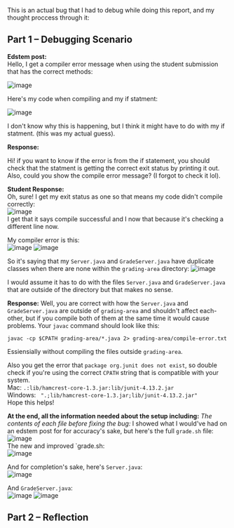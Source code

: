 This is an actual bug that I had to debug while doing this report, and my thought proccess through it: 

Part 1 – Debugging Scenario
---
**Edstem post:**    
Hello, I get a compiler error message when using the student submission that has the correct methods: 

![image](https://github.com/Passing-by-github/Lab-Report-5/assets/130006613/8b1d6740-c5ff-4790-839f-a7ce09d471b8)

Here's my code when compiling and my if statment: 

![image](https://github.com/Passing-by-github/Lab-Report-5/assets/130006613/2d6e261a-3350-40f7-8894-b8b6a8026105)

I don't know why this is happening, but I think it might have to do with my if statment. (this was my actual guess). 

**Response:**

Hi! if you want to know if the error is from the if statement, you should check that the statment is getting the correct exit status by printing it out. Also, could you show the compile error message? (I forgot to check it lol).   

**Student Response:**    
Oh, sure! I get my exit status as one so that means my code didn't compile correctly:   
![image](https://github.com/Passing-by-github/Lab-Report-5/assets/130006613/4edd6d37-8ebe-41ba-acb5-8ad359f1105e)    
I get that it says compile successful and I now that because it's checking a different line now. 

My compiler error is this:   
![image](https://github.com/Passing-by-github/Lab-Report-5/assets/130006613/0b4858f7-23ea-49fc-b89e-5c06399c4651)
![image](https://github.com/Passing-by-github/Lab-Report-5/assets/130006613/83463c03-1acf-4ae3-b3df-32372f13fb1b)


So it's saying that my `Server.java` and `GradeServer.java` have duplicate classes when there are none within the `grading-area` directory:
![image](https://github.com/Passing-by-github/Lab-Report-5/assets/130006613/5e5e96a4-c2a4-4b7f-b95b-30ab58c272c7)   

I would assume it has to do with the files `Server.java` and `GradeServer.java` that are outside of the directory but that makes no sense. 

**Response:**
Well, you are correct with how the `Server.java` and `GradeServer.java` are outside of `grading-area` and shouldn't affect each-other, but if you compile both of them at the same time it would cause problems. Your `javac` command should look like this: 

`javac -cp $CPATH grading-area/*.java 2> grading-area/compile-error.txt`   

Essiensially without compiling the files outside `grading-area`.  

Also you get the error that `package org.junit does not exist`, so double check if you're using the correct `CPATH` string that is compatible with your system.    
Mac: `.:lib/hamcrest-core-1.3.jar:lib/junit-4.13.2.jar`   
Windows: ` ".;lib/hamcrest-core-1.3.jar;lib/junit-4.13.2.jar"`  
Hope this helps! 

**At the end, all the information needed about the setup including:**
*The contents of each file before fixing the bug:*
I showed what I would've had on an edstem post for for accuracy's sake, but here's the full `grade.sh` file:       
![image](https://github.com/Passing-by-github/Lab-Report-5/assets/130006613/9e78093e-1449-49fc-b1c6-20e2ba9c2d6c)    
The new and improved `grade.sh:  
![image](https://github.com/Passing-by-github/Lab-Report-5/assets/130006613/08d1dde8-5d22-4a87-bd04-4c37e0e56972)  

 
And for completion's sake, here's `Server.java`:   
![image](https://github.com/Passing-by-github/Lab-Report-5/assets/130006613/86413607-55ee-4bb3-b9f9-850a3f7773f2)                  

And `GradeServer.java`:    
![image](https://github.com/Passing-by-github/Lab-Report-5/assets/130006613/99c6982f-0b1b-4b20-ae86-09936a1050fa)
![image](https://github.com/Passing-by-github/Lab-Report-5/assets/130006613/38b0b7ff-eb72-42d8-9dd4-ffb9f4048d13)       

Part 2 – Reflection
---



